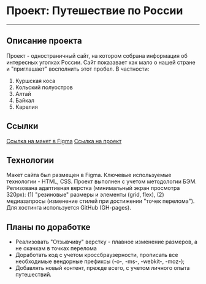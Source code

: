 # Проект: Путешествие по России
------

## Описание проекта
Проект - одностраничный сайт, на котором собрана информация об интересных уголках России. Сайт показавает как мало о нашей стране и "приглашает" восполнить этот пробел. В частности:
1. Куршская коса
2. Кольский полуостров
3. Алтай
4. Байкал
5. Карелия

## Ссылки
[Ссылка на макет в Figma](https://www.figma.com/file/5S2WSbEFL6awjVWJ0NWL8Q/Sprint-3_-Russia-_-desktop-mobile?node-id=28503%3A0)
[Ссылка на проект](https://marcell88.github.io/russian-travel/)

## Технологии
Макет сайта был размещен в Figma.
Ключевые используемые технологии - HTML, CSS.
Проект выполнен с учетом методологии БЭМ.
Релизована адаптивная верстка (минимальный экран просмотра 320px): (1) "резиновые" размеры и элементы (grid, flex), (2) медиазапросы (изменение стилей при достижении "точек перелома").
Для хостинга используется GitHub (GH-pages).

## Планы по доработке
* Реализовать "Отзывчиву" верстку - плавное изменение размеров, а не скачкам в точках перелома
* Доработать код с учетом кроссбраузерности, прописать все необходимые вендорные префиксы (-o-, -ms-, -webkit-, -moz-);
* Добавлять новый контент, прежде всего, с учетом личного опыта путешествий.
